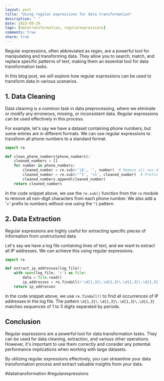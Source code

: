 ```yaml
---
layout: post
title: "Using regular expressions for data transformation"
description: " "
date: 2023-09-29
tags: [datatransformation, regularexpressions]
comments: true
share: true
---
```


Regular expressions, often abbreviated as regex, are a powerful tool for manipulating and transforming data. They allow you to search, match, and replace specific patterns of text, making them an essential tool for data transformation tasks.

In this blog post, we will explore how regular expressions can be used to transform data in various scenarios.

## 1. Data Cleaning

Data cleaning is a common task in data preprocessing, where we eliminate or modify any erroneous, missing, or inconsistent data. Regular expressions can be used effectively in this process.

For example, let's say we have a dataset containing phone numbers, but some entries are in different formats. We can use regular expressions to transform all phone numbers to a standard format.

```python
import re

def clean_phone_numbers(phone_numbers):
    cleaned_numbers = []
    for number in phone_numbers:
        cleaned_number = re.sub(r'\D', '', number)  # Remove all non-digit characters
        cleaned_number = re.sub(r'^1', '+1', cleaned_number)  # Prefix with '+' if missing
        cleaned_numbers.append(cleaned_number)
    return cleaned_numbers
```

In the code snippet above, we use the `re.sub()` function from the `re` module to remove all non-digit characters from each phone number. We also add a '+' prefix to numbers without one using the `^1` pattern.

## 2. Data Extraction

Regular expressions are highly useful for extracting specific pieces of information from unstructured data.

Let's say we have a log file containing lines of text, and we want to extract all IP addresses. We can achieve this using regular expressions.

```python
import re

def extract_ip_addresses(log_file):
    with open(log_file, 'r') as file:
        data = file.read()
        ip_addresses = re.findall(r'\d{1,3}\.\d{1,3}\.\d{1,3}\.\d{1,3}', data)
    return ip_addresses
```

In the code snippet above, we use `re.findall()` to find all occurrences of IP addresses in the log file. The pattern `\d{1,3}\.\d{1,3}\.\d{1,3}\.\d{1,3}` matches sequences of 1 to 3 digits separated by periods.

## Conclusion

Regular expressions are a powerful tool for data transformation tasks. They can be used for data cleaning, extraction, and various other operations. However, it's important to use them correctly and consider any potential performance implications when working with large datasets.

By utilizing regular expressions effectively, you can streamline your data transformation process and extract valuable insights from your data.

#datatransformation #regularexpressions